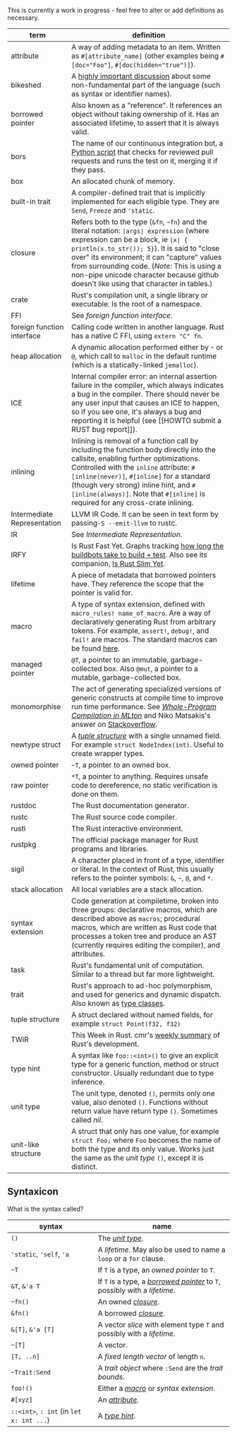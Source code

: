 This is currently a work in progress - feel free to alter or add definitions as necessary.

term | definition
-----|-----------
<a name="attribute" />attribute | A way of adding metadata to an item. Written as `#[attribute_name]` (other examples being `#[doc="Foo"]`, `#[doc(hidden="true")]`).
bikeshed | A [highly important discussion](http://www.catb.org/jargon/html/B/bikeshedding.html) about some non-fundamental part of the language (such as syntax or identifier names).
<a name="borrowed_pointer" /> borrowed pointer | Also known as a "reference". It references an object without taking ownership of it. Has an associated lifetime, to assert that it is always valid.
bors | The name of our continuous integration bot, a [Python script](https://github.com/graydon/bors) that checks for reviewed pull requests and runs the test on it, merging it if they pass.
box | An allocated chunk of memory.
built-in trait | A compiler-defined trait that is implicitly implemented for each eligible type. They are `Send`, `Freeze` and `'static`.
<a name="closure" />closure | Refers both to the type (`&fn`, `~fn`) and the literal notation: `∣args∣ expression` (where expression can be a block, ie `∣x∣ { println(x.to_str()); 5}`). It is said to "close over" its environment; it can "capture" values from surrounding code. (*Note:* This is using a non-pipe unicode character because github doesn't like using that character in tables.)
crate | Rust's compilation unit, a single library or executable. Is the root of a namespace.
FFI | See _foreign function interface_.
foreign function interface | Calling code written in another language. Rust has a native C FFI, using `extern "C" fn`.
heap allocation | A dynamic allocation performed either by `~` or `@`, which call to `malloc` in the default runtime (which is a statically-linked `jemalloc`).
ICE | Internal compiler error: an internal assertion failure in the compiler, which always indicates a bug in the compiler. There should never be any user input that causes an ICE to happen, so if you see one, it's always a bug and reporting it is helpful (see [[HOWTO submit a RUST bug report]]).
inlining | Inlining is removal of a function call by including the function body directly into the callsite, enabling further optimizations. Controlled with the `inline` attribute: `#[inline(never)]`, `#[inline]` for a standard (though very strong) inline hint, and `#[inline(always)]`. Note that `#[inline]` is required for any cross-crate inlining.
Intermediate Representation | LLVM IR Code. It can be seen in text form by passing`-S --emit-llvm` to rustc.
IR | See _Intermediate Representation_.
IRFY | Is Rust Fast Yet. Graphs tracking [how long the buildbots take to build + test](http://huonw.github.io/isrustfastyet/buildbot/). Also see its companion, [Is Rust Slim Yet](http://huonw.github.io/isrustfastyet/mem/).
lifetime | A piece of metadata that borrowed pointers have. They reference the scope that the pointer is valid for.
<a name="macro"/>macro | A type of syntax extension, defined with `macro_rules! name_of_macro`. Are a way of declaratively generating Rust from arbitrary tokens. For example, `assert!`, `debug!`, and `fail!` are macros. The standard macros can be found [here](https://github.com/mozilla/rust/blob/master/src/libsyntax/ext/expand.rs#L806).
managed pointer | `@T`, a pointer to an immutable, garbage-collected box. Also `@mut`, a pointer to a mutable, garbage-collected box.
monomorphise | The act of generating specialized versions of generic constructs at compile time to improve run time performance. See [_Whole-Program Compilation in MLton_](http://mlton.org/References.attachments/060916-mlton.pdf) and Niko Matsakis's answer on [Stackoverflow](http://stackoverflow.com/a/14198060).
newtype struct | A [*tuple structure*](#tuple_structure) with a single unnamed field. For example `struct NodeIndex(int)`. Useful to create wrapper types.
owned pointer | `~T`, a pointer to an owned box.
raw pointer | `*T`, a pointer to anything. Requires unsafe code to dereference, no static verification is done on them.
rustdoc | The Rust documentation generator.
rustc | The Rust source code compiler.
rusti | The Rust interactive environment.
rustpkg | The official package manager for Rust programs and libraries.
sigil | A character placed in front of a type, identifier or literal. In the context of Rust, this usually refers to the pointer symbols: `&`, `~`, `@`, and `*`.
stack allocation | All local variables are a stack allocation.
syntax extension | Code generation at compiletime, broken into three groups: declarative macros, which are described above as `macros`; procedural macros, which are written as Rust code that processes a token tree and produce an AST (currently requires editing the compiler), and attributes.
task | Rust's fundamental unit of computation. Similar to a thread but far more lightweight.
trait | Rust's approach to ad-hoc polymorphism, and used for generics and dynamic dispatch. Also known as [type classes](http://en.wikipedia.org/wiki/Type_class).
<a name="tuple_structure" />tuple structure | A struct declared without named fields, for example `struct Point(f32, f32)`
TWiR | This Week in Rust. cmr's [weekly summary](http://cmr.github.io/blog/categories/this-week-in-rust/) of Rust's development.
<a name="type_hint" />type hint | A syntax like `foo::<int>()` to give an explicit type for a generic function, method or struct constructor. Usually redundant due to type inference.
<a name="unit_type" />unit type | The unit type, denoted `()`, permits only one value, also denoted `()`. Functions without return value have return type `()`. Sometimes called *nil*.
unit-like structure | A struct that only has one value, for example `struct Foo;` where `Foo` becomes the name of both the type and its only value. Works just the same as the *unit type* `()`, except it is distinct.


## Syntaxicon

What is the syntax called?

syntax | name
-------|-----------
`()` | The [*unit type*](#unit_type).
`'static`, `'self`, `'a` | A *lifetime*. May also be used to name a `loop` or a `for` clause.
`~T` | If `T` is a type, an *owned pointer* to `T`.
`&T`, `&'a T` | If `T` is a type, a [*borrowed pointer*](#borrowed_pointer) to `T`, possibly with a *lifetime*.
`~fn()` | An owned [*closure*](#closure).
`&fn()` | A borrowed [*closure*](#closure). 
`&[T]`, `&'a [T]` | A vector *slice* with element type `T` and possibly with a *lifetime*.
`~[T]` | A vector.
`[T, ..n]` | A *fixed length vector* of length `n`.
`~Trait:Send` | A *trait object* where `:Send` are the *trait bounds*.
`foo!()` | Either a [*macro*](#macro) or *syntax extension*.
`#[xyz]` | An [*attribute*](#attribute).
`::<int>`, `: int` (in `let x: int ...`) | A [*type hint*](#type_hint). 
